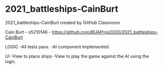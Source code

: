 # 2021_battleships-CainBurt
2021_battleships-CainBurt created by GitHub Classroom

Cain Burt - s5210146 - https://github.com/BUAProg2020/2021_battleships-CainBurt

LOGIC
-All tests pass.
-AI component implemented.

UI
-View to place ships
-View to play the game against the AI using the logic.
